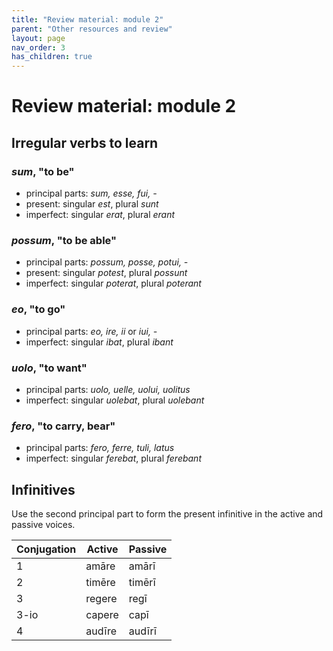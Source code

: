 ```yaml
---
title: "Review material: module 2"
parent: "Other resources and review"
layout: page
nav_order: 3
has_children: true
---
```



# Review material: module 2



## Irregular verbs to learn



### *sum*, "to be"

- principal parts: *sum, esse, fui, -*
- present: singular *est*, plural *sunt*
- imperfect: singular *erat*, plural *erant*

### *possum*, "to be able"

- principal parts: *possum, posse, potui, -*
- present: singular *potest*, plural *possunt*
- imperfect: singular *poterat*, plural *poterant*


### *eo*, "to go"

- principal parts: *eo, ire, ii* or *iui, -*
- imperfect: singular *ibat*, plural *ibant*


### *uolo*, "to want"

- principal parts: *uolo, uelle, uolui, uolitus*
- imperfect: singular *uolebat*, plural *uolebant*


### *fero*, "to carry, bear"


- principal parts: *fero, ferre, tuli, latus*
- imperfect: singular *ferebat*, plural *ferebant*


## Infinitives

Use the second principal part to form the present infinitive in the active and passive voices.


| Conjugation | Active | Passive | 
| --- | --- | --- |
| 1 | amāre | amārī |
| 2 | timēre | timērī |
| 3 | regere| regī |
| 3-io | capere | capī |
| 4 | audīre | audīrī |